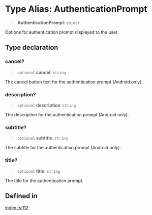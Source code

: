 # Type Alias: AuthenticationPrompt

> **AuthenticationPrompt**: `object`

Options for authentication prompt displayed to the user.

## Type declaration

### cancel?

> `optional` **cancel**: `string`

The cancel button text for the authentication prompt (Android only).

### description?

> `optional` **description**: `string`

The description for the authentication prompt (Android only).

### subtitle?

> `optional` **subtitle**: `string`

The subtitle for the authentication prompt (Android only).

### title?

> `optional` **title**: `string`

The title for the authentication prompt.

## Defined in

[index.ts:112](https://github.com/oblador/react-native-keychain/blob/06824b340311076cce81e80bceb3c34da22ca810/src/index.ts#L112)
